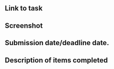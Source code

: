 ## Link to task

## Screenshot

## Submission date/deadline date.

## Description of items completed